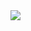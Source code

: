  <img src="{https://github-readme-stats.vercel.app/api/top-langs/?username={aeg-eus}&theme=blue-green}" />

